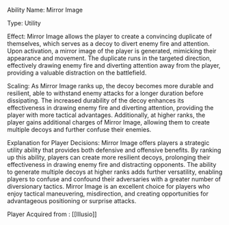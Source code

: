 
Ability Name: Mirror Image

Type: Utility

Effect: Mirror Image allows the player to create a convincing duplicate of themselves, which serves as a decoy to divert enemy fire and attention. Upon activation, a mirror image of the player is generated, mimicking their appearance and movement. The duplicate runs in the targeted direction, effectively drawing enemy fire and diverting attention away from the player, providing a valuable distraction on the battlefield.

Scaling: As Mirror Image ranks up, the decoy becomes more durable and resilient, able to withstand enemy attacks for a longer duration before dissipating. The increased durability of the decoy enhances its effectiveness in drawing enemy fire and diverting attention, providing the player with more tactical advantages. Additionally, at higher ranks, the player gains additional charges of Mirror Image, allowing them to create multiple decoys and further confuse their enemies.

Explanation for Player Decisions: Mirror Image offers players a strategic utility ability that provides both defensive and offensive benefits. By ranking up this ability, players can create more resilient decoys, prolonging their effectiveness in drawing enemy fire and distracting opponents. The ability to generate multiple decoys at higher ranks adds further versatility, enabling players to confuse and confound their adversaries with a greater number of diversionary tactics. Mirror Image is an excellent choice for players who enjoy tactical maneuvering, misdirection, and creating opportunities for advantageous positioning or surprise attacks.

Player Acquired from : [[Illusio]]


